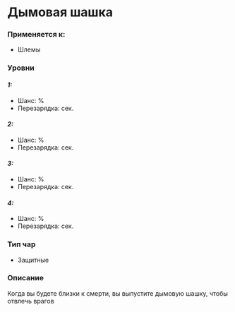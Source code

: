 # Дымовая шашка

### Применяется к:

* Шлемы&#x20;

### Уровни

#### _1:_&#x20;

* Шанс: %
* Перезарядка:  сек.

#### _2:_

* Шанс: %
* Перезарядка:  сек.&#x20;

#### _3:_&#x20;

* Шанс: %
* Перезарядка:  сек.

#### _4:_

* Шанс: %
* Перезарядка:  сек.&#x20;

### Тип чар

* Защитные

### Описание

Когда вы будете близки к смерти, вы выпустите дымовую шашку, чтобы отвлечь врагов
